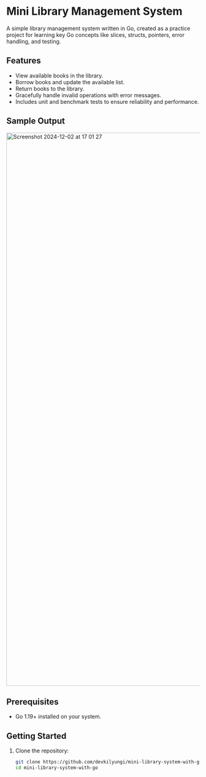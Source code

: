 # Mini Library Management System

A simple library management system written in Go, created as a practice project for learning key Go concepts like slices, structs, pointers, error handling, and testing.

## Features

- View available books in the library.
- Borrow books and update the available list.
- Return books to the library.
- Gracefully handle invalid operations with error messages.
- Includes unit and benchmark tests to ensure reliability and performance.

## Sample Output
<img width="1440" alt="Screenshot 2024-12-02 at 17 01 27" src="https://github.com/user-attachments/assets/a1edd9ed-3054-46bc-af45-ae98aae31bfa">

## Prerequisites

- Go 1.19+ installed on your system.

## Getting Started

1. Clone the repository:
   ```bash
   git clone https://github.com/devkilyungi/mini-library-system-with-go.git
   cd mini-library-system-with-go

